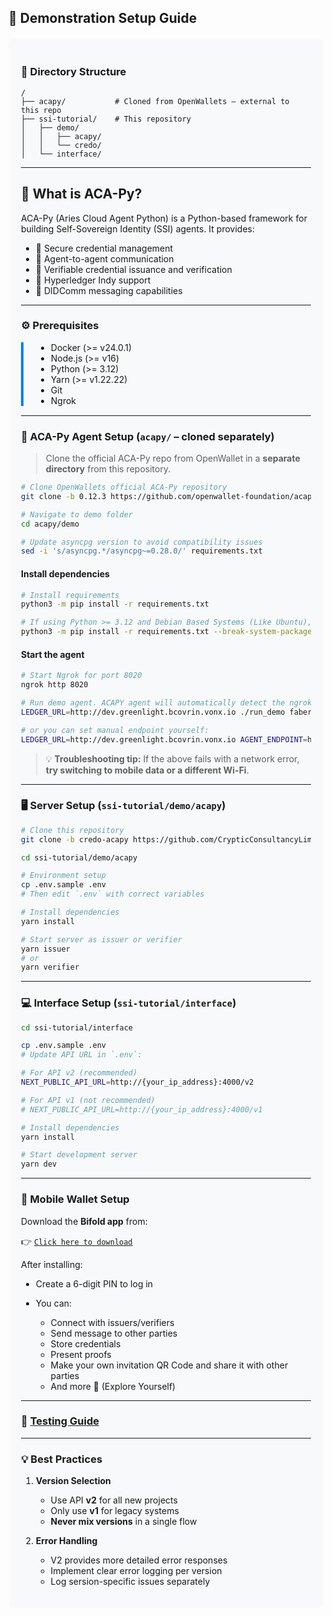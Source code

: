 ## 🚀 Demonstration Setup Guide

<div style="background-color: #f8f9fa; padding: 20px; border-radius: 8px; margin: 20px 0;">

### 📁 Directory Structure

```
/
├── acapy/           # Cloned from OpenWallets – external to this repo
├── ssi-tutorial/    # This repository
│   ├── demo/
│   │   ├── acapy/
│   │   └── credo/
│   └── interface/
```

---

## 📘 What is ACA-Py?

ACA-Py (Aries Cloud Agent Python) is a Python-based framework for building Self-Sovereign Identity (SSI) agents. It provides:

* 🔐 Secure credential management
* 🤝 Agent-to-agent communication
* 📜 Verifiable credential issuance and verification
* 🎯 Hyperledger Indy support
* 🔄 DIDComm messaging capabilities

---

### ⚙️ Prerequisites

<div style="border-left: 4px solid #007bff; padding-left: 20px; margin: 15px 0;">

* Docker (>= v24.0.1)
* Node.js (>= v16)
* Python (>= 3.12)
* Yarn (>= v1.22.22)
* Git
* Ngrok

</div>

---

### 🧪 ACA-Py Agent Setup (`acapy/` – cloned separately)

> Clone the official ACA-Py repo from OpenWallet in a **separate directory** from this repository.

```bash
# Clone OpenWallets official ACA-Py repository
git clone -b 0.12.3 https://github.com/openwallet-foundation/acapy.git

# Navigate to demo folder
cd acapy/demo

# Update asyncpg version to avoid compatibility issues
sed -i 's/asyncpg.*/asyncpg~=0.28.0/' requirements.txt
```

#### Install dependencies

```bash
# Install requirements
python3 -m pip install -r requirements.txt

# If using Python >= 3.12 and Debian Based Systems (Like Ubuntu), avoid environment errors:
python3 -m pip install -r requirements.txt --break-system-packages
```

#### Start the agent

```bash
# Start Ngrok for port 8020
ngrok http 8020

# Run demo agent. ACAPY agent will automatically detect the ngrok url and use it as the public endpoint.
LEDGER_URL=http://dev.greenlight.bcovrin.vonx.io ./run_demo faber

# or you can set manual endpoint yourself:
LEDGER_URL=http://dev.greenlight.bcovrin.vonx.io AGENT_ENDPOINT=https://{ngrok_url} ./run_demo faber
```

> 💡 **Troubleshooting tip:**
> If the above fails with a network error, **try switching to mobile data or a different Wi-Fi**.

---

### 🖥️ Server Setup (`ssi-tutorial/demo/acapy`)

```bash
# Clone this repository
git clone -b credo-acapy https://github.com/CrypticConsultancyLimited/ssi-tutorial.git

cd ssi-tutorial/demo/acapy

# Environment setup
cp .env.sample .env
# Then edit `.env` with correct variables

# Install dependencies
yarn install

# Start server as issuer or verifier
yarn issuer
# or
yarn verifier
```

---

### 💻 Interface Setup (`ssi-tutorial/interface`)

```bash
cd ssi-tutorial/interface

cp .env.sample .env
# Update API URL in `.env`:

# For API v2 (recommended)
NEXT_PUBLIC_API_URL=http://{your_ip_address}:4000/v2

# For API v1 (not recommended)
# NEXT_PUBLIC_API_URL=http://{your_ip_address}:4000/v1

# Install dependencies
yarn install

# Start development server
yarn dev
```

---

### 📱 Mobile Wallet Setup

Download the **Bifold app** from:

👉 [`Click here to download`](https://drive.google.com/uc?export=download&id=10Qv5FNXOsp6-kyafJefXYYSe_v5bpfuq)

After installing:

* Create a 6-digit PIN to log in
* You can:

  * Connect with issuers/verifiers
  * Send message to other parties
  * Store credentials
  * Present proofs
  * Make your own invitation QR Code and share it with other parties
  * And more 🚀 (Explore Yourself)

---

### 🧪 [Testing Guide](../../README.md#-testing-the-setup)

---

### 💡 Best Practices

1. **Version Selection**

   * Use API **v2** for all new projects
   * Only use **v1** for legacy systems
   * **Never mix versions** in a single flow
2. **Error Handling**

   * V2 provides more detailed error responses
   * Implement clear error logging per version
   * Log sersion-specific issues separately
